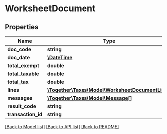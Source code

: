 # WorksheetDocument

## Properties
Name | Type | Description | Notes
------------ | ------------- | ------------- | -------------
**doc_code** | **string** |  | [optional] 
**doc_date** | [**\DateTime**](\DateTime.md) |  | [optional] 
**total_exempt** | **double** |  | [optional] 
**total_taxable** | **double** |  | [optional] 
**total_tax** | **double** |  | [optional] 
**lines** | [**\Together\Taxes\Model\WorksheetDocumentLine[]**](WorksheetDocumentLine.md) |  | [optional] 
**messages** | [**\Together\Taxes\Model\Message[]**](Message.md) |  | [optional] 
**result_code** | **string** |  | [optional] 
**transaction_id** | **string** |  | [optional] 

[[Back to Model list]](../README.md#documentation-for-models) [[Back to API list]](../README.md#documentation-for-api-endpoints) [[Back to README]](../README.md)


